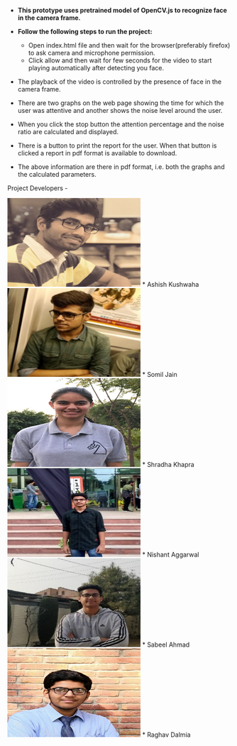 * **This prototype uses pretrained model of OpenCV.js to recognize face in the camera frame.**

* **Follow the following steps to run the project:**
    * Open index.html file and then wait for the browser(preferably firefox) to ask camera and microphone permission.
    * Click allow and then wait for few seconds for the video to start playing automatically after detecting you face.

* The playback of the video is controlled by the presence of face in the camera frame.
* There are two graphs on the web page showing the time for which the user was attentive and another shows the noise level       around the user.
* When you click the stop button the attention percentage and the noise ratio are calculated and displayed.
* There is a button to print the report for the user. When that button is clicked a report in pdf format is available to download.
* The above information are there in pdf format, i.e. both the graphs and the calculated parameters.



Project Developers - 

<img src="/Presentation-and-QnA/photos/Ashish.jpg" width="300" height="200" />
* Ashish Kushwaha 
<img src="/Presentation-and-QnA/photos/Somil.jpeg" width="300" height="200" />
* Somil Jain
<img src="/Presentation-and-QnA/photos/Shradha.jpeg" width="300" height="200" />
* Shradha Khapra
<img src="/Presentation-and-QnA/photos/Nishant.jpeg" width="300" height="200" />
* Nishant Aggarwal
<img src="/Presentation-and-QnA/photos/Sabeel.jpeg" width="300" height="200" />
* Sabeel Ahmad
<img src="/Presentation-and-QnA/photos/Raghav.jpeg" width="300" height="200" />
* Raghav Dalmia




